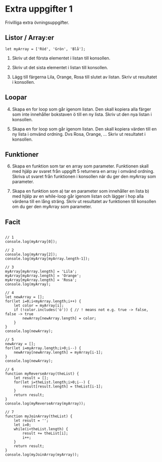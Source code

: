 # Extra uppgifter 1

Frivilliga extra övningsuppgifter. 

## Listor / Array:er

```
let myArray = ['Röd', 'Grön', 'Blå'];
```

1. Skriv ut det första elementet i listan till konsollen.

2. Skriv ut det sista elementet i listan till konsollen.

3. Lägg till färgerna Lila, Orange, Rosa till slutet av listan. Skriv ut resultatet i konsollen. 


## Loopar

4. Skapa en for loop som går igenom listan. Den skall kopiera alla färger som inte innehåller bokstaven ö till en ny lista. Skriv ut den nya listan i konsollen.


5. Skapa en for loop som går igenom listan. Den skall kopiera värden till en ny lista i omvänd ordning. Dvs Rosa, Orange, ...  Skriv ut resultatet i konsollen.

## Funktioner

6. Skapa en funktion som tar en array som parameter. Funktionen skall med hjälp av svaret från uppgift 5 returnera en array i omvänd ordning. Skriva ut svaret från funktionen i konsollen när du ger den myArray som parameter.

7. Skapa en funktion som 
    a) tar en parameter som innehåller en lista
    b) med hjälp av en while-loop går igenom listan och lägger i hop alla värdena till en lång sträng.
    Skriv ut resultatet av funktionen till konsollen om du ger den myArray som parameter.


## Facit

```

// 1
console.log(myArray[0]);

// 2
console.log(myArray[2]);
console.log(myArray[myArray.length-1]);

// 3
myArray[myArray.length] = 'Lila';
myArray[myArray.length] = 'Orange';
myArray[myArray.length] = 'Rosa';
console.log(myArray);

// 4
let newArray = [];
for(let i=0;i<myArray.length;i++) {
    let color = myArray[i];
    if (!color.includes('ö')) { // ! means not e.g. true -> false, false -> true
        newArray[newArray.length] = color;
    }
}
console.log(newArray);

// 5
newArray = [];
for(let i=myArray.length;i>0;i--) {
    newArray[newArray.length] = myArray[i-1];
}
console.log(newArray);

// 6
function myReverseArray(theList) {
    let result = [];
    for(let i=theList.length;i>0;i--) {
        result[result.length] = theList[i-1];
    }    
    return result;
}
console.log(myReverseArray(myArray));

// 7
function myJoinArray(theList) {
    let result = '';
    let i=0;
    while(i<theList.length) {
        result += theList[i];
        i++;
    }
    return result;
}
console.log(myJoinArray(myArray));

```